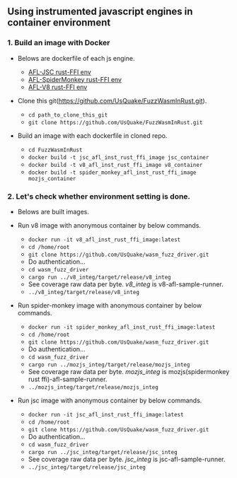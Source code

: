 ## Using instrumented javascript engines in container environment
    
 ### 1. Build an image with Docker
  
  - Belows are dockerfile of each js engine.
    + [AFL-JSC rust-FFI env](https://github.com/UsQuake/JSinRust/blob/main/jsc_container)
    + [AFL-SpiderMonkey rust-FFI env](https://github.com/UsQuake/JSinRust/blob/main/mozjs_container)
    + [AFL-V8 rust-FFI env](https://github.com/UsQuake/JSinRust/blob/main/v8_container)
      
  - Clone this git(https://github.com/UsQuake/FuzzWasmInRust.git).
       
    + `cd path_to_clone_this_git`
    + `git clone https://github.com/UsQuake/FuzzWasmInRust.git`
      
  - Build an image with each dockerfile in cloned repo.
       
    + `cd FuzzWasmInRust`
    + `docker build -t jsc_afl_inst_rust_ffi_image jsc_container`
    + `docker build -t v8_afl_inst_rust_ffi_image v8_container`
    + `docker build -t spider_monkey_afl_inst_rust_ffi_image mozjs_container`

 ### 2. Let's check whether environment setting is done.
  
  - Belows are built images.

  - Run v8 image with anonymous container by below commands.
     
     + `docker run -it v8_afl_inst_rust_ffi_image:latest`
     + `cd /home/root`
     + `git clone https://github.com/UsQuake/wasm_fuzz_driver.git` 
     +  Do authentication...
     + `cd wasm_fuzz_driver`
     + `cargo run ../v8_integ/target/release/v8_integ`
     +  See coverage raw data per byte. *v8_integ* is v8-afl-sample-runner.
     + `../v8_integ/target/release/v8_integ`

  - Run spider-monkey image with anonymous container by below commands.
     
     + `docker run -it spider_monkey_afl_inst_rust_ffi_image:latest`
     + `cd /home/root`
     + `git clone https://github.com/UsQuake/wasm_fuzz_driver.git` 
     +  Do authentication...
     + `cd wasm_fuzz_driver`
     + `cargo run ../mozjs_integ/target/release/mozjs_integ`
     +  See coverage raw data per byte. *mozjs_integ* is mozjs(spidermonkey rust ffi)-afl-sample-runner.
     + `../mozjs_integ/target/release/mozjs_integ`
       
  - Run jsc image with anonymous container by below commands.
     
     + `docker run -it jsc_afl_inst_rust_ffi_image:latest`
     + `cd /home/root`
     + `git clone https://github.com/UsQuake/wasm_fuzz_driver.git` 
     +  Do authentication...
     + `cd wasm_fuzz_driver`
     + `cargo run ../jsc_integ/target/release/jsc_integ`
     +  See coverage raw data per byte. *jsc_integ* is jsc-afl-sample-runner.
     + `../jsc_integ/target/release/jsc_integ`
